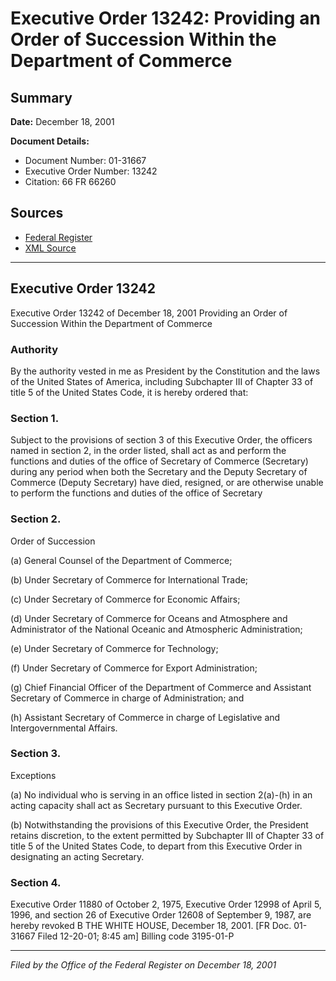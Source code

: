 # Executive Order 13242: Providing an Order of Succession Within the Department of Commerce

## Summary

**Date:** December 18, 2001

**Document Details:**
- Document Number: 01-31667
- Executive Order Number: 13242
- Citation: 66 FR 66260

## Sources
- [Federal Register](https://www.federalregister.gov/documents/2001/12/21/01-31667/providing-an-order-of-succession-within-the-department-of-commerce)
- [XML Source](https://www.federalregister.gov/documents/full_text/xml/2001/12/21/01-31667.xml)

---

## Executive Order 13242

Executive Order 13242 of December 18, 2001
Providing an Order of Succession Within the Department of Commerce
### Authority

By the authority vested in me as President by the Constitution and the laws of the United States of America, including Subchapter III of Chapter 33 of title 5 of the United States Code, it is hereby ordered that:
### Section 1.

Subject to the provisions of section 3 of this Executive Order, the officers named in section 2, in the order listed, shall act as and perform the functions and duties of the office of Secretary of Commerce (Secretary) during any period when both the Secretary and the Deputy Secretary of Commerce (Deputy Secretary) have died, resigned, or are otherwise unable to perform the functions and duties of the office of Secretary
### Section 2.

Order of Succession

(a) General Counsel of the Department of Commerce;

(b) Under Secretary of Commerce for International Trade;

(c) Under Secretary of Commerce for Economic Affairs;

(d) Under Secretary of Commerce for Oceans and Atmosphere and Administrator of the National Oceanic and Atmospheric Administration;

(e) Under Secretary of Commerce for Technology;

(f) Under Secretary of Commerce for Export Administration;

(g) Chief Financial Officer of the Department of Commerce and Assistant Secretary of Commerce in charge of Administration; and

(h) Assistant Secretary of Commerce in charge of Legislative and Intergovernmental Affairs.
### Section 3.

Exceptions

(a) No individual who is serving in an office listed in section 2(a)-(h) in an acting capacity shall act as Secretary pursuant to this Executive Order.

(b) Notwithstanding the provisions of this Executive Order, the President retains discretion, to the extent permitted by Subchapter III of Chapter 33 of title 5 of the United States Code, to depart from this Executive Order in designating an acting Secretary.
### Section 4.

Executive Order 11880 of October 2, 1975, Executive Order 12998 of April 5, 1996, and section 26 of Executive Order 12608 of September 9, 1987, are hereby revoked
B
THE WHITE HOUSE,
December 18, 2001.
[FR Doc. 01-31667
Filed 12-20-01; 8:45 am]
Billing code 3195-01-P

---

*Filed by the Office of the Federal Register on December 18, 2001*

